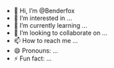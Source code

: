 - 👋 Hi, I’m @Benderfox
- 👀 I’m interested in ...
- 🌱 I’m currently learning ...
- 💞️ I’m looking to collaborate on ...
- 📫 How to reach me ...
- 😄 Pronouns: ...
- ⚡ Fun fact: ...

<!---
Benderfox/Benderfox is a ✨ special ✨ repository because its `README.md` (this file) appears on your GitHub profile.
You can click the Preview link to take a look at your changes.
--->
